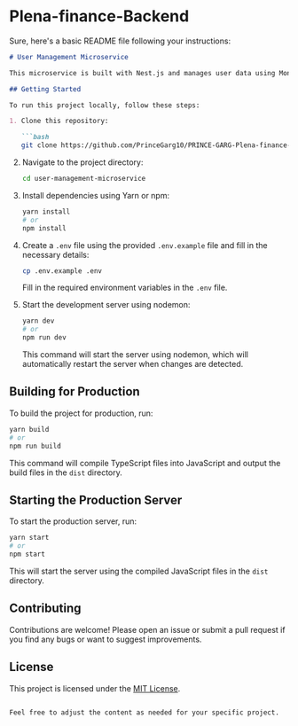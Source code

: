 # Plena-finance-Backend

Sure, here's a basic README file following your instructions:

```markdown
# User Management Microservice

This microservice is built with Nest.js and manages user data using MongoDB through Mongoose. It includes CRUD operations for users, blocking functionality, and user authentication.

## Getting Started

To run this project locally, follow these steps:

1. Clone this repository:

   ```bash
   git clone https://github.com/PrinceGarg10/PRINCE-GARG-Plena-finance-Backend.git
   ```

2. Navigate to the project directory:

   ```bash
   cd user-management-microservice
   ```

3. Install dependencies using Yarn or npm:

   ```bash
   yarn install
   # or
   npm install
   ```

4. Create a `.env` file using the provided `.env.example` file and fill in the necessary details:

   ```bash
   cp .env.example .env
   ```

   Fill in the required environment variables in the `.env` file.

5. Start the development server using nodemon:

   ```bash
   yarn dev
   # or
   npm run dev
   ```

   This command will start the server using nodemon, which will automatically restart the server when changes are detected.

## Building for Production

To build the project for production, run:

```bash
yarn build
# or
npm run build
```

This command will compile TypeScript files into JavaScript and output the build files in the `dist` directory.

## Starting the Production Server

To start the production server, run:

```bash
yarn start
# or
npm start
```

This will start the server using the compiled JavaScript files in the `dist` directory.

## Contributing

Contributions are welcome! Please open an issue or submit a pull request if you find any bugs or want to suggest improvements.

## License

This project is licensed under the [MIT License](LICENSE).
```

Feel free to adjust the content as needed for your specific project.
